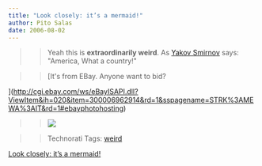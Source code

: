 ```yaml
---
title: "Look closely: it’s a mermaid!"
author: Pito Salas
date: 2006-08-02
---
```



>>

>> Yeah this is **extraordinarily weird**. As [Yakov
Smirnov](<http://www.yakov.com/ageOfEnlaughterment/psychologyDegree.html>)
says: "America, What a country!"

>>

>> [It's from EBay. Anyone want to bid?

>>

>>
](<http://cgi.ebay.com/ws/eBayISAPI.dll?ViewItem&ih=020&item=300006962914&rd=1&sspagename=STRK%3AMEWA%3AIT&rd=1#ebayphotohosting>)

>>

>> ![](https://i0.wp.com/i5.ebayimg.com/05/i/07/bd/05/8b_3.JPG?w=584)

>>

>> Technorati Tags: [weird](<http://www.technorati.com/tag/weird>)


[Look closely: it’s a mermaid!](None)
